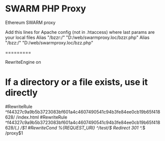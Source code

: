 # SWARM PHP Proxy
Ethereum SWARM proxy

Add this lines for Apache config (not in .htaccess) where last params are your local files
Alias "/bzzr:/" "D:/web/swarmproxy.loc/bzzr.php"
Alias "/bzz:/" "D:/web/swarmproxy.loc/bzz.php"

=========

RewriteEngine on
# If a directory or a file exists, use it directly


#RewriteRule ^f44327c9a9b5b3723083bf601a4c4607490541c94b3fe84ee0cb19b65f418628/ /index.html
#RewriteRule ^f44327c9a9b5b3723083bf601a4c4607490541c94b3fe84ee0cb19b65f418628/(.*) /$1
#RewriteCond %{REQUEST_URI} ^/test/$
Redirect 301 ^.*$ /proxy$1